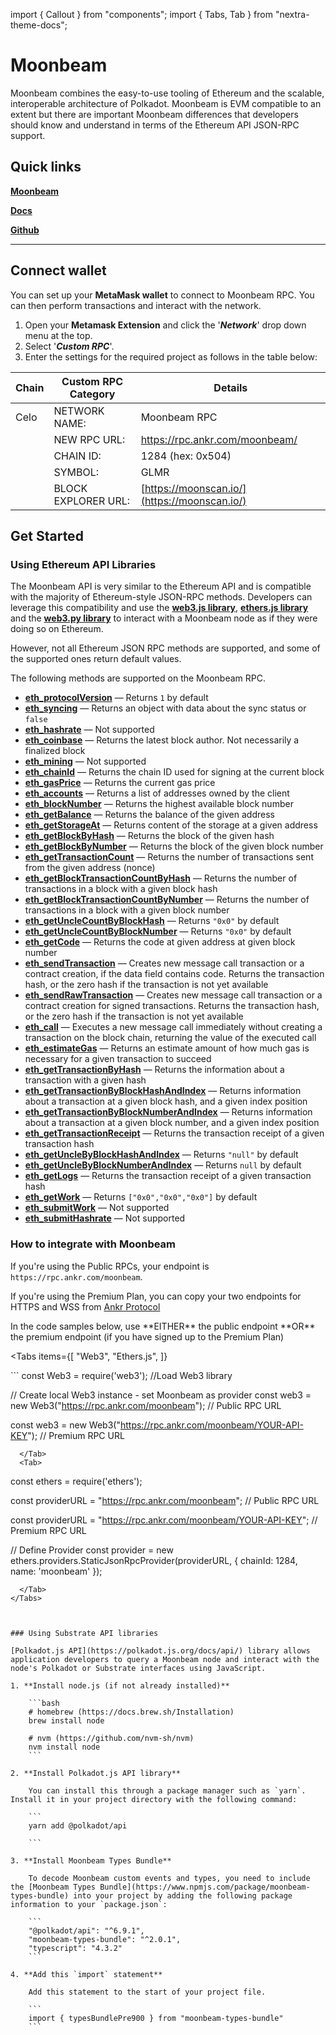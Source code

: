 import { Callout } from "components";
import { Tabs, Tab } from "nextra-theme-docs";

# Moonbeam

Moonbeam combines the easy-to-use tooling of Ethereum and the scalable, interoperable architecture of Polkadot.
Moonbeam is EVM compatible to an extent but there are important Moonbeam differences that developers should know and understand in terms of the Ethereum API JSON-RPC support.

## Quick links

[**Moonbeam**](https://moonbeam.foundation/)

[**Docs**](https://docs.moonbeam.network/)

[**Github**](https://github.com/PureStake/moonbeam)

---

## Connect wallet

You can set up your **MetaMask wallet** to connect to Moonbeam RPC. You can then perform transactions and interact with the network.

1. Open your **Metamask Extension** and click the '_**Network**_' drop down menu at the top.
2. Select '_**Custom RPC**_'.
3. Enter the settings for the required project as follows in the table below:


| **Chain** | **Custom RPC Category** | **Details**                                            |
| --------- | ----------------------- | ------------------------------------------------------ |
| Celo      | NETWORK NAME:           | Moonbeam RPC                                               |
|           | NEW RPC URL:            | https://rpc.ankr.com/moonbeam/                             |
|           | CHAIN ID:               | 1284 (hex: 0x504)                                                 |
|           | SYMBOL:                 | GLMR                                                  |
|           | BLOCK EXPLORER URL:     | [https://moonscan.io/](https://moonscan.io/) |

## Get Started

### Using Ethereum API Libraries

The Moonbeam API is very similar to the Ethereum API and is compatible with the majority of Ethereum-style JSON-RPC methods. Developers can leverage this compatibility and use the [**web3.js library**](https://web3js.readthedocs.io/en/v1.7.3/), [**ethers.js library**](https://docs.ethers.io/) and the [**web3.py library**](https://web3py.readthedocs.io/) to interact with a Moonbeam node as if they were doing so on Ethereum.

<Callout type="warning" emoji="❗">
However, not all Ethereum JSON RPC methods are supported, and some of the supported ones return default values. 

The following methods are supported on the Moonbeam RPC. 

 - **[eth_protocolVersion](https://eth.wiki/json-rpc/API#eth_protocolversion)** — Returns `1` by default
 - **[eth_syncing](https://eth.wiki/json-rpc/API#eth_syncing)** — Returns an object with data about the sync status or `false`
 - **[eth_hashrate](https://eth.wiki/json-rpc/API#eth_hashrate)** — Not supported
 - **[eth_coinbase](https://eth.wiki/json-rpc/API#eth_coinbase)** — Returns the latest block author. Not necessarily a finalized block
 - **[eth_mining](https://eth.wiki/json-rpc/API#eth_mining)** — Not supported
 - **[eth_chainId](https://eth.wiki/json-rpc/API#eth_chainid)** — Returns the chain ID used for signing at the current block
 - **[eth_gasPrice](https://eth.wiki/json-rpc/API#eth_gasprice)** — Returns the current gas price
 - **[eth_accounts](https://eth.wiki/json-rpc/API#eth_accounts)** — Returns a list of addresses owned by the client
 - **[eth_blockNumber](https://eth.wiki/json-rpc/API#eth_blocknumber)** — Returns the highest available block number
 - **[eth_getBalance](https://eth.wiki/json-rpc/API#eth_getbalance)** — Returns the balance of the given address
 - **[eth_getStorageAt](https://eth.wiki/json-rpc/API#eth_getstorageat)** — Returns content of the storage at a given address
 - **[eth_getBlockByHash](https://eth.wiki/json-rpc/API#eth_getblockbyhash)** — Returns the block of the given hash
 - **[eth_getBlockByNumber](https://eth.wiki/json-rpc/API#eth_getblockbynumber)** — Returns the block of the given block number
 - **[eth_getTransactionCount](https://eth.wiki/json-rpc/API#eth_gettransactioncount)** — Returns the number of transactions sent from the given address (nonce)
 - **[eth_getBlockTransactionCountByHash](https://eth.wiki/json-rpc/API#eth_getblocktransactioncountbyhash)** — Returns the number of transactions in a block with a given block hash
 - **[eth_getBlockTransactionCountByNumber](https://eth.wiki/json-rpc/API#eth_getblocktransactioncountbynumber)** — Returns the number of transactions in a block with a given block number
 - **[eth_getUncleCountByBlockHash](https://eth.wiki/json-rpc/API#eth_getunclecountbyblockhash)** —  Returns `"0x0"` by default
 - **[eth_getUncleCountByBlockNumber](https://eth.wiki/json-rpc/API#eth_getunclecountbyblocknumber)** — Returns `"0x0"` by default
 - **[eth_getCode](https://eth.wiki/json-rpc/API#eth_getcode)** — Returns the code at given address at given block number
 - **[eth_sendTransaction](https://eth.wiki/json-rpc/API#eth_sendtransaction)** — Creates new message call transaction or a contract creation, if the data field contains code. Returns the transaction hash, or the zero hash if the transaction is not yet available
 - **[eth_sendRawTransaction](https://eth.wiki/json-rpc/API#eth_sendrawtransaction)** — Creates new message call transaction or a contract creation for signed transactions. Returns the transaction hash, or the zero hash if the transaction is not yet available
 - **[eth_call](https://eth.wiki/json-rpc/API#eth_call)** — Executes a new message call immediately without creating a transaction on the block chain, returning the value of the executed call
 - **[eth_estimateGas](https://eth.wiki/json-rpc/API#eth_estimategas)** — Returns an estimate amount of how much gas is necessary for a given transaction to succeed
 - **[eth_getTransactionByHash](https://eth.wiki/json-rpc/API#eth_gettransactionbyhash)** — Returns the information about a transaction with a given hash
 - **[eth_getTransactionByBlockHashAndIndex](https://eth.wiki/json-rpc/API#eth_gettransactionbyblockhashandindex)** — Returns information about a transaction at a given block hash, and a given index position
 - **[eth_getTransactionByBlockNumberAndIndex](https://eth.wiki/json-rpc/API#eth_gettransactionbyblocknumberandindex)** — Returns information about a transaction at a given block number, and a given index position
 - **[eth_getTransactionReceipt](https://eth.wiki/json-rpc/API#eth_gettransactionreceipt)** — Returns the transaction receipt of a given transaction hash
 - **[eth_getUncleByBlockHashAndIndex](https://eth.wiki/json-rpc/API#eth_getunclebyblockhashandindex)** — Returns `"null"` by default
 - **[eth_getUncleByBlockNumberAndIndex](https://eth.wiki/json-rpc/API#eth_getunclebyblocknumberandindex)** — Returns `null` by default
 - **[eth_getLogs](https://eth.wiki/json-rpc/API#eth_getlogs)** — Returns the transaction receipt of a given transaction hash
 - **[eth_getWork](https://eth.wiki/json-rpc/API#eth_getwork)** — Returns `["0x0","0x0","0x0"]` by default
 - **[eth_submitWork](https://eth.wiki/json-rpc/API#eth_submitwork)** — Not supported
 - **[eth_submitHashrate](https://eth.wiki/json-rpc/API#eth_submithashrate)** — Not supported
</Callout>

### How to integrate with Moonbeam

If you're using the Public RPCs, your endpoint is `https://rpc.ankr.com/moonbeam`.

If you're using the Premium Plan, you can copy your two endpoints for HTTPS and WSS from [Ankr Protocol](https://www.ankr.com/protocol/public/)

<Callout>
In the code samples below, use **EITHER** the public endpoint **OR** the premium endpoint (if you have signed up to the Premium Plan)
</Callout>

<Tabs
  items={[
    "Web3",
    "Ethers.js",
  ]}
>
  <Tab>
```
const Web3 = require('web3'); //Load Web3 library

// Create local Web3 instance - set Moonbeam as provider
const web3 = new Web3("https://rpc.ankr.com/moonbeam"); // Public RPC URL

const web3 = new Web3("https://rpc.ankr.com/moonbeam/YOUR-API-KEY"); // Premium RPC URL

```
  </Tab>
  <Tab>
```
const ethers = require('ethers');

const providerURL = "https://rpc.ankr.com/moonbeam"; // Public RPC URL

const providerURL = "https://rpc.ankr.com/moonbeam/YOUR-API-KEY"; // Premium RPC URL

// Define Provider
const provider = new ethers.providers.StaticJsonRpcProvider(providerURL, {
    chainId: 1284,
    name: 'moonbeam'
});
```
  </Tab>
</Tabs>



### Using Substrate API libraries

[Polkadot.js API](https://polkadot.js.org/docs/api/) library allows application developers to query a Moonbeam node and interact with the node's Polkadot or Substrate interfaces using JavaScript. 

1. **Install node.js (if not already installed)**

    ```bash
    # homebrew (https://docs.brew.sh/Installation)
    brew install node

    # nvm (https://github.com/nvm-sh/nvm)
    nvm install node
    ```

2. **Install Polkadot.js API library**

    You can install this through a package manager such as `yarn`. Install it in your project directory with the following command:

    ```
    yarn add @polkadot/api

    ```

3. **Install Moonbeam Types Bundle**

    To decode Moonbeam custom events and types, you need to include the [Moonbeam Types Bundle](https://www.npmjs.com/package/moonbeam-types-bundle) into your project by adding the following package information to your `package.json`:

    ```
    "@polkadot/api": "^6.9.1",
    "moonbeam-types-bundle": "^2.0.1",
    "typescript": "4.3.2"
    ```

4. **Add this `import` statement**

    Add this statement to the start of your project file. 

    ```
    import { typesBundlePre900 } from "moonbeam-types-bundle"
    ```




